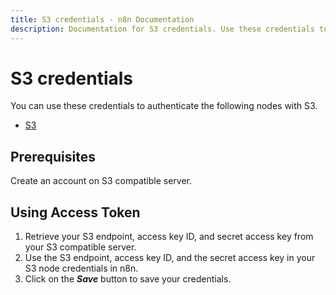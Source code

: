 ```yaml
---
title: S3 credentials - n8n Documentation
description: Documentation for S3 credentials. Use these credentials to authenticate S3 in n8n, a workflow automation platform.
---
```


# S3 credentials

You can use these credentials to authenticate the following nodes with S3.

- [S3](/integrations/builtin/app-nodes/n8n-nodes-base.s3/)

## Prerequisites

Create an account on S3 compatible server.

## Using Access Token

1. Retrieve your S3 endpoint, access key ID, and secret access key from your S3 compatible server.
2. Use the S3 endpoint, access key ID, and the secret access key in your S3 node credentials in n8n.
3. Click on the ***Save*** button to save your credentials.

